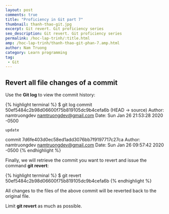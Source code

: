 ```yaml
---
layout: post
comments: true
title: "Proficiency in Git part 7"
thumbnail: thanh-thao-git.jpg
excerpt: Git revert. Git proficiency series
seo_description: Git revert. Git proficiency series
permalink: /hoc-lap-trinh/:title.html
amp: /hoc-lap-trinh/thanh-thao-git-phan-7.amp.html
author: Nam Truong
category: Learn programming
tag:
 - Git
---
```


## Revert all file changes of a commit

Use the **Git log** to view the commit history:

{% highlight terminal %}
$ git log
commit 50ef5484c2b98d06600f75b819105dc9b4cefa6b (HEAD -> source)
Author: namtruongdev <namtruongdev@gmail.com>
Date:   Sun Jan 26 21:53:28 2020 -0500

    update

commit 7d6fe403d0ec58ed1add3076bb7f9197717c27ca
Author: namtruongdev <namtruongdev@gmail.com>
Date:   Sun Jan 26 09:57:42 2020 -0500
{% endhighlight %}

Finally, we will retrieve the commit you want to revert and issue the command **git revert**:

{% highlight terminal %}
$ git revert 50ef5484c2b98d06600f75b819105dc9b4cefa6b
{% endhighlight %}

All changes to the files of the above commit will be reverted back to the original file.

<p class="warning">Limit <strong>git revert</strong> as much as possible.</p>
